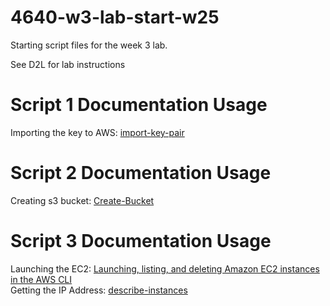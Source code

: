 # 4640-w3-lab-start-w25

Starting script files for the week 3 lab.

See D2L for lab instructions

# Script 1 Documentation Usage
Importing the key to AWS:
[import-key-pair](https://awscli.amazonaws.com/v2/documentation/api/latest/reference/ec2/import-key-pair.html)

# Script 2 Documentation Usage
Creating s3 bucket:
[Create-Bucket](https://awscli.amazonaws.com/v2/documentation/api/latest/reference/s3api/create-bucket.html)

# Script 3 Documentation Usage
Launching the EC2:
[Launching, listing, and deleting Amazon EC2 instances in the AWS CLI](https://docs.aws.amazon.com/cli/v1/userguide/cli-services-ec2-instances.html)\
Getting the IP Address:
[describe-instances](https://docs.aws.amazon.com/cli/latest/reference/ec2/describe-instances.html)
